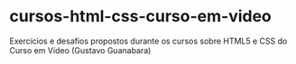 # cursos-html-css-curso-em-video
 Exercícios e desafios propostos durante os cursos sobre HTML5 e CSS do Curso em Vídeo (Gustavo Guanabara)
